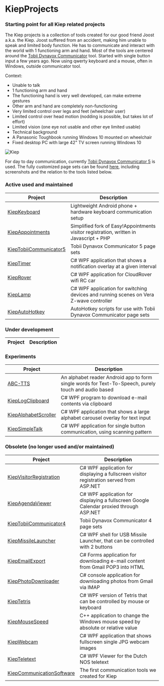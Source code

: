 # KiepProjects
### Starting point for all Kiep related projects
The Kiep projects is a collection of tools created for our good friend Joost a.k.a. the Kiep. Joost suffered from an accident, making him unable to speak and limited body function. He has to communicate and interact with the world with 1 functioning arm and hand. Most of the tools are centered around the [Tobii Dynavox Communicator](http://www.tobiidynavox.com/) tool. Started with single button input a few years ago. Now using qwerty keyboard and a mouse, often in Windows, outside communicator tool.

Context:
 - Unable to talk
 - 1 functioning arm and hand
 - The functioning hand is very well developed, can make extreme gestures
 - Other arm and hand are completely non-functioning
 - Very limited control over legs and feet (wheelchair user)
 - Limited control over head motion (nodding is possible, but takes lot of effort)
 - Limited vision (one eye not usable and other eye limited usable)
 - Technical background
 - A Panasonic Toughbook running Windows 10 mounted on wheelchair
 - Fixed desktop PC with large 42" TV screen running Windows 10

![Kiep](Kiep.jpg)

For day to day communication, currently [Tobii Dynavox Communicator 5](http://www.tobiidynavox.com/communicator5/) is used. The fully customized page sets can be found [here](https://github.com/Joozt/KiepTobiiCommunicator/tree/master/Tobii5), including screenshots and the relation to the tools listed below.

### Active used and maintained
| Project | Description |
| --- | --- |
| [KiepKeyboard](https://github.com/Joozt/KiepKeyboard) | Lightweight Android phone + hardware keyboard communication setup |
| [KiepAppointments](https://github.com/Joozt/KiepAppointments) | Simplified fork of Easy!Appointments visitor registration, written in Javascript + PHP |
| [KiepTobiiCommunicator5](https://github.com/Joozt/KiepTobiiCommunicator/tree/master/Tobii5) | Tobii Dynavox Communicator 5 page sets |
| [KiepTimer](https://github.com/Joozt/KiepTimer) | C# WPF application that shows a notification overlay at a given interval |
| [KiepRover](https://github.com/Joozt/KiepRover) | C# WPF application for CloudRover wifi RC car |
| [KiepLamp](https://github.com/Joozt/KiepLamp) | C# WPF application for switching devices and running scenes on Vera Z-wave controller |
| [KiepAutoHotkey](https://github.com/Joozt/KiepAutoHotkey) | AutoHotkey scripts for use with Tobii Dynavox Communicator page sets |

### Under development
| Project | Description |
| --- | --- |


### Experiments
| Project | Description |
| --- | --- |
| [ABC-TTS](https://github.com/Joozt/ABC-TTS) | An alphabet reader Android app to form single words for Text-To-Speech, purely touch and audio based |
| [KiepLogClipboard](https://github.com/Joozt/KiepLogClipboard) | C# WPF program to download e-mail contents via clipboard |
| [KiepAlphabetScroller](https://github.com/Joozt/KiepAlphabetScroller) | C# WPF application that shows a large alphabet carousel overlay for text input |
| [KiepSimpleTalk](https://github.com/Joozt/KiepSimpleTalk) | C# WPF application for single button communication, using scanning pattern |

### Obsolete (no longer used and/or maintained)
| Project | Description |
| --- | --- |
| [KiepVisitorRegistration](https://github.com/Joozt/KiepVisitorRegistration) | C# WPF application for displaying a fullscreen visitor registration served from ASP.NET |
| [KiepAgendaViewer](https://github.com/Joozt/KiepAgendaViewer) | C# WPF application for displaying a fullscreen Google Calendar proxied through ASP.NET |
| [KiepTobiiCommunicator4](https://github.com/Joozt/KiepTobiiCommunicator/tree/master/Tobii4) | Tobii Dynavox Communicator 4 page sets |
| [KiepMissileLauncher](https://github.com/Joozt/KiepMissileLauncher) | C# WPF shell for USB Missile Launcher, that can be controlled with 2 buttons |
| [KiepEmailExport](https://github.com/Joozt/KiepEmailExport) | C# Forms application for downloading e-mail content from Gmail POP3 into HTML |
| [KiepPhotoDownloader](https://github.com/Joozt/KiepPhotoDownloader) | C# console application for downloading photos from Gmail via IMAP |
| [KiepTetris](https://github.com/Joozt/KiepTetris) | C# WPF version of Tetris that can be controlled by mouse or keyboard |
| [KiepMouseSpeed](https://github.com/Joozt/KiepMouseSpeed) | C++ application to change the Windows mouse speed by absolute or relative value |
| [KiepWebcam](https://github.com/Joozt/KiepWebcam) | C# WPF application that shows fullscreen single JPG webcam images |
| [KiepTeletext](https://github.com/Joozt/KiepTeletext) | C# WPF Viewer for the Dutch NOS teletext |
| [KiepCommunicationSoftware](https://github.com/Joozt/KiepCommunicationSoftware) | The first communication tools we created for Kiep |
